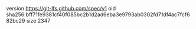 version https://git-lfs.github.com/spec/v1
oid sha256:bff71fe9381cf40f085bc2b1d2ad6eba3e9793ab0302fd71df4ac7fcf682bc29
size 2347
